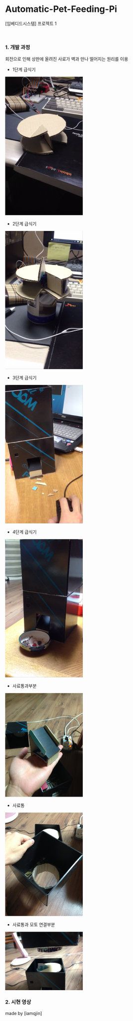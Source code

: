 # Automatic-Pet-Feeding-Pi
[임베디드시스템] 프로젝트 1

<br />

### 1. 개발 과정
회전으로 인해 상판에 올려진 사료가 벽과 만나 떨어지는 원리를 이용

* 1단계 급식기

<img src="/img/1단계급식기.png" width="250"></img>

* 2단계 급식기

<img src="/img/2단계급식기.png" width="250"></img>

* 3단계 급식기

<img src="/img/3단계급식기.png" width="250"></img>

* 4단계 급식기

<img src="/img/4단계급식기.png" width="250"></img>

* 사료통과부분

<img src="/img/사료지지대.jpg" width="250"></img>

* 사료통

<img src="/img/사료통.jpg" width="250"></img>

* 사료통과 모토 연결부분

<img src="/img/사료통과모터연결부분.jpg" width="250"></img>
<br />

### 2. 시현 영상



made by [iamqjin]